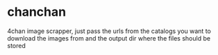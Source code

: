 # chanchan

4chan image scrapper, just pass the urls from the catalogs you want to download the images from and the output dir where the files should be stored
